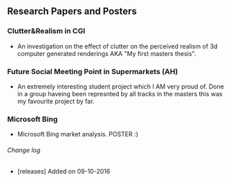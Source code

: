 ## Research Papers and Posters #

### Clutter&Realism in CGI ###
* An investigation on the effect of clutter on the perceived realism of 3d computer generated renderings AKA "My first masters thesis".

### Future Social Meeting Point in Supermarkets (AH) ###
* An extremely interesting student project which I AM very proud of. Done in a group haveing been represnted by all tracks in the masters this was my favourite project by far.

### Microsoft Bing ###
* Microsoft Bing market analysis. POSTER :)

###### Change log ######
* [releases] Added on 09-10-2016
